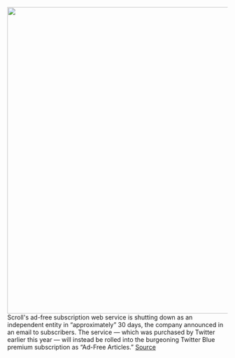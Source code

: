 <img src='https://cdn.vox-cdn.com/thumbor/jneQbBjwCJeeamfDZKFjfi-nfYU=/0x0:1424x876/1200x800/filters:focal(599x325:825x551)/cdn.vox-cdn.com/uploads/chorus_image/image/69955764/Screen_Shot_2021_10_05_at_2.45.15_PM.0.png' width='700px' /><br/>
Scroll's ad-free subscription web service is shutting down as an independent entity in “approximately” 30 days, the company announced in an email to subscribers. The service — which was purchased by Twitter earlier this year — will instead be rolled into the burgeoning Twitter Blue premium subscription as “Ad-Free Articles.”
<a href='https://www.theverge.com/2021/10/5/22711233/scroll-shutting-down-twitter-blue-standalone-subscription-ad-free-article-service'> Source <a/>